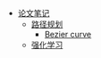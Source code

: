 



- [论文笔记](part1/README.md)
  - [路径规划](part1/chapter1/README.md)
    - [Bezier curve](part1/chapter1/curves.md)
  - [强化学习](part1/chapter2/README.md)







